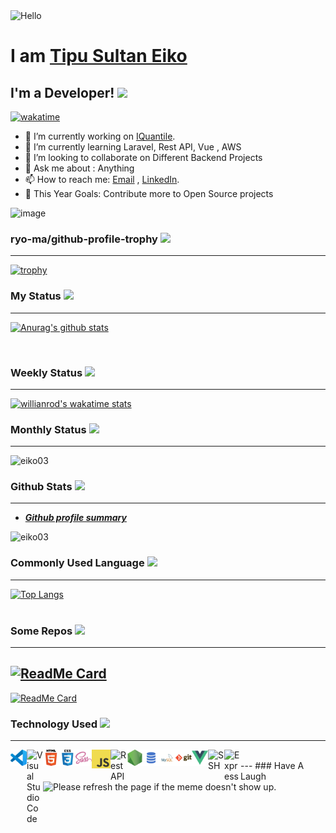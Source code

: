 <img alt="Hello"  height="100px" src="https://media.tenor.com/images/15d907f7a4f96a9c94cd3ab17cc47463/tenor.gif" />


#  I am [Tipu Sultan Eiko](https://eiko03.github.io) 

## I'm a Developer!    <img width="18px" src="https://image.flaticon.com/icons/svg/3062/3062787.svg" />
[![wakatime](https://wakatime.com/badge/user/ff27b732-3eb1-4392-91a3-8b2e7ca6cc8c.svg)](https://wakatime.com/@ff27b732-3eb1-4392-91a3-8b2e7ca6cc8c)

- 🔭 I’m currently working on [IQuantile](https://www.iquantile.com/).
- 🌱 I’m currently learning  Laravel, Rest API, Vue , AWS
- 👯 I’m looking to collaborate on Different Backend Projects
- 💬 Ask me about : Anything
- 📫 How to reach me: <a href="mailto:tipusultan50@gmail.com">Email</a> , [LinkedIn](https://www.linkedin.com/in/tipusultaneiko).
- 🥅 This Year Goals: Contribute more to Open Source projects

![image](https://github.com/freekmurze/freekmurze/blob/master/dino.gif)

### ryo-ma/github-profile-trophy  <img   width="18px" src="https://github.com/eiko03/eiko03/blob/master/trophy.svg" />

---

[![trophy](https://github-profile-trophy.vercel.app/?username=eiko03)](https://github.com/ryo-ma/github-profile-trophy)


### My Status    <img   width="18px" src="https://image.flaticon.com/icons/svg/3094/3094829.svg" />

---
[![Anurag's github stats](https://github-readme-stats.vercel.app/api?username=eiko03&show_icons=true)](https://github.com/eiko03)

<br>

### Weekly Status  <img   width="18px" src="https://github.com/eiko03/eiko03/blob/master/next-week.png" />
---
[![willianrod's wakatime stats](https://github-readme-stats.vercel.app/api/wakatime?username=eiko03)](https://wakatime.com/@eiko03)

### Monthly Status  <img   width="18px" src="https://github.com/eiko03/eiko03/blob/master/calendar.svg" />
---
<p>
<img src="https://activity-graph.herokuapp.com/graph?username=eiko03&bg_color=FFFFFF&color=696969&line=808080&point=000000&hide_border=true" alt="eiko03"/>
</p>


### Github Stats <img   width="18px" src="https://github.com/eiko03/eiko03/blob/master/git1.png" />
---
-  <a href="https://profile-summary-for-github.com/user/eiko03" target="_blank">***Github profile summary***</a>



<p>
<img src="https://github-readme-streak-stats.herokuapp.com/?user=eiko03" alt="eiko03"/>
</p>


### Commonly Used Language  <img   width="18px" src="https://image.flaticon.com/icons/svg/2620/2620974.svg" />

---
[![Top Langs](https://github-readme-stats.vercel.app/api/top-langs/?username=eiko03)](https://eiko03.github.io/)
<br> <br>
### Some Repos <img   width="18px" src="https://image.flaticon.com/icons/svg/1832/1832056.svg" />

---
[![ReadMe Card](https://github-readme-stats.vercel.app/api/pin/?username=eiko03&repo=ISP-Management-System)](https://github.com/eiko03/ISP-Management-System)
---
[![ReadMe Card](https://github-readme-stats.vercel.app/api/pin/?username=eiko03&repo=Stock-Management-System)](https://github.com/eiko03/Stock-Management-System)
### Technology Used  <img   width="18px" src="https://image.flaticon.com/icons/svg/888/888954.svg" />

---
<img align="left" alt="Visual Studio Code" width="26px" src="https://raw.githubusercontent.com/github/explore/80688e429a7d4ef2fca1e82350fe8e3517d3494d/topics/visual-studio-code/visual-studio-code.png" />
<img align="left" alt="Visual Studio Code" width="26px" src="https://laravel.com/img/logomark.min.svg" />
<img align="left" alt="HTML5" width="26px" src="https://raw.githubusercontent.com/github/explore/80688e429a7d4ef2fca1e82350fe8e3517d3494d/topics/html/html.png" />
<img align="left" alt="CSS3" width="26px" src="https://raw.githubusercontent.com/github/explore/80688e429a7d4ef2fca1e82350fe8e3517d3494d/topics/css/css.png" />
<img align="left" alt="Sass" width="26px" src="https://raw.githubusercontent.com/github/explore/80688e429a7d4ef2fca1e82350fe8e3517d3494d/topics/sass/sass.png" />
<img align="left" alt="JavaScript" width="30px" src="https://raw.githubusercontent.com/github/explore/80688e429a7d4ef2fca1e82350fe8e3517d3494d/topics/javascript/javascript.png" />
<img align="left" alt="Rest API" width="26px" src="https://cdn.auth0.com/blog/aspnet-core-web-apis/swagger.png" />
<img align="left" alt="Node.js" width="26px" src="https://raw.githubusercontent.com/github/explore/80688e429a7d4ef2fca1e82350fe8e3517d3494d/topics/nodejs/nodejs.png" />
<img align="left" alt="SQL" width="26px" src="https://raw.githubusercontent.com/github/explore/80688e429a7d4ef2fca1e82350fe8e3517d3494d/topics/sql/sql.png" />
<img align="left" alt="MySQL" width="26px" src="https://raw.githubusercontent.com/github/explore/80688e429a7d4ef2fca1e82350fe8e3517d3494d/topics/mysql/mysql.png" />
<img align="left" alt="Git" width="26px" src="https://raw.githubusercontent.com/github/explore/80688e429a7d4ef2fca1e82350fe8e3517d3494d/topics/git/git.png" />
<img align="left" alt="Vue" width="26px" src="https://raw.githubusercontent.com/github/explore/80688e429a7d4ef2fca1e82350fe8e3517d3494d/topics/vue/vue.png" /> 
<img align="left" alt="SSH" width="26px" src="https://research.reading.ac.uk/act/wp-content/uploads/sites/2/Unorganized/ssh-150x150.png" />
<img align="left" alt="Express" width="26px" src="https://seeklogo.com/images/E/express-js-logo-FA36FF1D3F-seeklogo.com.png" />
<br>
---
### Have A Laugh
<img src='https://random-memer.herokuapp.com/' title="Meme" alt="Please refresh the page if the meme doesn't show up.">

